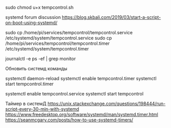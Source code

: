 sudo chmod u+x tempcontrol.sh

systemd forum discussion
https://blog.skbali.com/2019/03/start-a-script-on-boot-using-systemd/


sudo cp /home/pi/services/tempcontrol/tempcontrol.service /etc/systemd/system/tempcontrol.service
sudo cp /home/pi/services/tempcontrol/tempcontrol.timer /etc/systemd/system/tempcontrol.timer

journalctl -e
ps -ef | grep monitor

Обновить системд команды

systemctl daemon-reload
systemctl enable tempcontrol.timer
systemctl start tempcontrol.timer

systemctl enable tempcontrol.service
systemctl start tempcontrol

Таймер в системД
https://unix.stackexchange.com/questions/198444/run-script-every-30-min-with-systemd
https://www.freedesktop.org/software/systemd/man/systemd.timer.html
https://seanmcgary.com/posts/how-to-use-systemd-timers/

